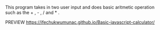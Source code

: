 This program takes in two user input and does basic aritmetic operation such as the + , - , / and * .

PREVIEW
https://ifechukwumunac.github.io/Basic-javascript-calculator/
